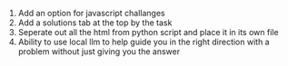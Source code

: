 1) Add an option for javascript challanges
2) Add a solutions tab at the top by the task
3) Seperate out all the html from python script and place it in its own file
4) Ability to use local llm to help guide you in the right direction with a problem without just giving you the answer